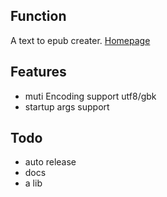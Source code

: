 
## Function

A text to epub creater.
[Homepage](https://github.com/startewho/texttoepub)

## Features

* muti Encoding support utf8/gbk
* startup args support


## Todo
* auto release
* docs
* a lib
